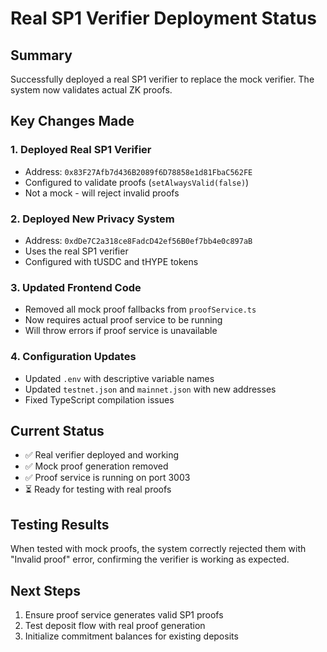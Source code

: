 # Real SP1 Verifier Deployment Status

## Summary
Successfully deployed a real SP1 verifier to replace the mock verifier. The system now validates actual ZK proofs.

## Key Changes Made

### 1. Deployed Real SP1 Verifier
- Address: `0x83F27Afb7d436B2089f6D78858e1d81FbaC562FE`
- Configured to validate proofs (`setAlwaysValid(false)`)
- Not a mock - will reject invalid proofs

### 2. Deployed New Privacy System
- Address: `0xdDe7C2a318ce8FadcD42ef56B0ef7bb4e0c897aB`
- Uses the real SP1 verifier
- Configured with tUSDC and tHYPE tokens

### 3. Updated Frontend Code
- Removed all mock proof fallbacks from `proofService.ts`
- Now requires actual proof service to be running
- Will throw errors if proof service is unavailable

### 4. Configuration Updates
- Updated `.env` with descriptive variable names
- Updated `testnet.json` and `mainnet.json` with new addresses
- Fixed TypeScript compilation issues

## Current Status
- ✅ Real verifier deployed and working
- ✅ Mock proof generation removed
- ✅ Proof service is running on port 3003
- ⏳ Ready for testing with real proofs

## Testing Results
When tested with mock proofs, the system correctly rejected them with "Invalid proof" error, confirming the verifier is working as expected.

## Next Steps
1. Ensure proof service generates valid SP1 proofs
2. Test deposit flow with real proof generation
3. Initialize commitment balances for existing deposits